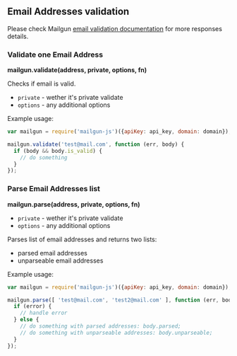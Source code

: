 ## Email Addresses validation

Please check Mailgun [email validation documentation](https://documentation.mailgun.com/api-email-validation.html) for more responses details.

### Validate one Email Address

**mailgun.validate(address, private, options, fn)**

Checks if email is valid.

- `private` - wether it's private validate
- `options` - any additional options

Example usage:

```js
var mailgun = require('mailgun-js')({apiKey: api_key, domain: domain});

mailgun.validate('test@mail.com', function (err, body) {
  if (body && body.is_valid) {
    // do something
  }
});
```

### Parse Email Addresses list

**mailgun.parse(address, private, options, fn)**

- `private` - wether it's private validate
- `options` - any additional options

Parses list of email addresses and returns two lists: 
  - parsed email addresses
  - unparseable email addresses

Example usage:

```js
var mailgun = require('mailgun-js')({apiKey: api_key, domain: domain});

mailgun.parse([ 'test@mail.com', 'test2@mail.com' ], function (err, body) {
  if (error) {
    // handle error
  } else {
    // do something with parsed addresses: body.parsed;
    // do something with unparseable addresses: body.unparseable;
  }
});
```
